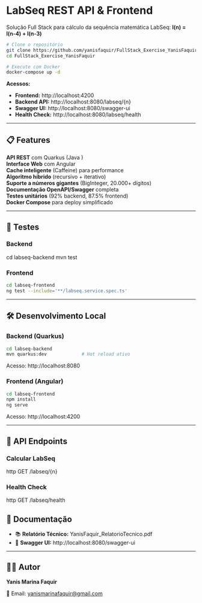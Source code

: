 # LabSeq REST API & Frontend

Solução Full Stack para cálculo da sequência matemática LabSeq: **l(n) = l(n-4) + l(n-3)**




```bash
# Clone o repositório
git clone https://github.com/yanisfaquir/FullStack_Exercise_YanisFaquir
cd FullStack_Exercise_YanisFaquir

# Execute com Docker
docker-compose up -d
```

**Acessos:**
- **Frontend:** http://localhost:4200
- **Backend API:** http://localhost:8080/labseq/{n}
- **Swagger UI:** http://localhost:8080/swagger-ui
- **Health Check:** http://localhost:8080/labseq/health

---

## 📋 Features

**API REST** com Quarkus (Java )  
**Interface Web** com Angular  
**Cache inteligente** (Caffeine) para performance  
**Algoritmo híbrido** (recursivo + iterativo)  
**Suporte a números gigantes** (BigInteger, 20.000+ dígitos)  
**Documentação OpenAPI/Swagger** completa  
**Testes unitários** (92% backend, 87.5% frontend)  
**Docker Compose** para deploy simplificado  

---

## 🧪 Testes

### Backend

cd labseq-backend
mvn test                    


### Frontend
```bash
cd labseq-frontend
ng test --include='**/labseq.service.spec.ts'                       

```


---

## 🛠️ Desenvolvimento Local

### Backend (Quarkus)
```bash
cd labseq-backend
mvn quarkus:dev             # Hot reload ativo
```
Acesso: http://localhost:8080

### Frontend (Angular)
```bash
cd labseq-frontend
npm install
ng serve
```
Acesso: http://localhost:4200

---

## 📖 API Endpoints

### Calcular LabSeq
http
GET /labseq/{n}


### Health Check
http
GET /labseq/health








## 📄 Documentação

- 📚 **Relatório Técnico:** YanisFaquir_RelatorioTecnico.pdf
- 🔗 **Swagger UI:** http://localhost:8080/swagger-ui

---

## 👨‍💻 Autor

**Yanis Marina Faquir**

📧 Email: yanismarinafaquir@gmail.com 


